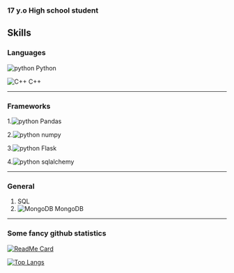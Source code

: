### 17 y.o High school student

## Skills
### Languages
[python]: https://github.com/benawad/flairs/blob/master/resized/python.png
![python] Python


![C++](https://github.com/benawad/flairs/blob/master/resized/cpp.png) C++

***

### Frameworks
1.![python] Pandas

2.![python] numpy

3.![python] Flask

4.![python] sqlalchemy

***

### General
1. SQL
2. ![MongoDB](https://raw.githubusercontent.com/mongodb-js/favicon/master/favicon.ico) MongoDB

***

### Some fancy github statistics

[![ReadMe Card](https://github-readme-stats.vercel.app/api?username=lookandhate&theme=onedark)](https://github.com/lookandhate)

[![Top Langs](https://github-readme-stats.vercel.app/api/top-langs/?username=lookandhate&theme=onedark&layout=compact)](https://github.com/lookandhate)
